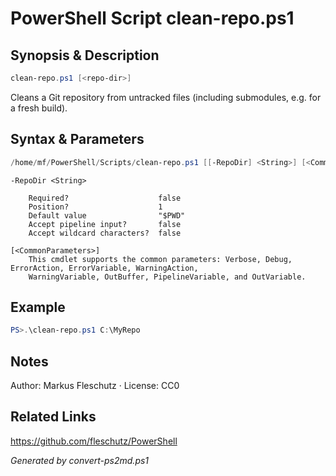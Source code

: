 # PowerShell Script clean-repo.ps1

## Synopsis & Description
```powershell
clean-repo.ps1 [<repo-dir>]
```

Cleans a Git repository from untracked files (including submodules, e.g. for a fresh build).

## Syntax & Parameters
```powershell
/home/mf/PowerShell/Scripts/clean-repo.ps1 [[-RepoDir] <String>] [<CommonParameters>]
```

```
-RepoDir <String>
    
    Required?                    false
    Position?                    1
    Default value                "$PWD"
    Accept pipeline input?       false
    Accept wildcard characters?  false
```

```
[<CommonParameters>]
    This cmdlet supports the common parameters: Verbose, Debug, ErrorAction, ErrorVariable, WarningAction, 
    WarningVariable, OutBuffer, PipelineVariable, and OutVariable.
```

## Example
```powershell
PS>.\clean-repo.ps1 C:\MyRepo
```


## Notes
Author: Markus Fleschutz · License: CC0

## Related Links
https://github.com/fleschutz/PowerShell

*Generated by convert-ps2md.ps1*
